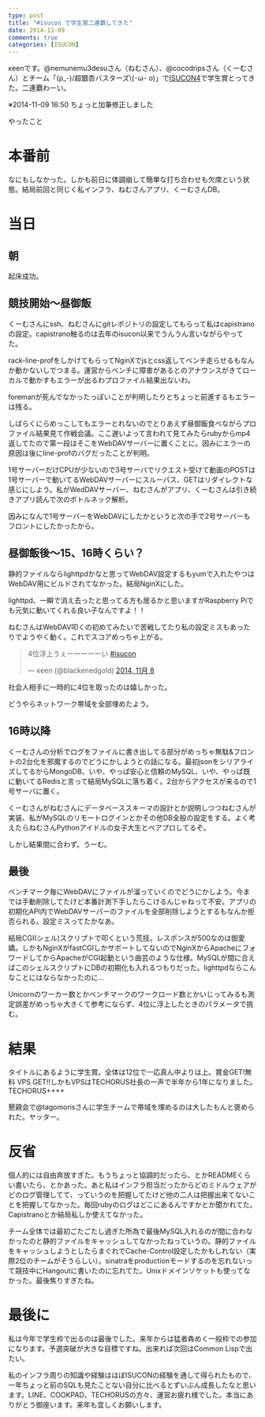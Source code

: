 ```yaml
---
type: post
title: "#isucon で学生賞二連覇してきた"
date: 2014-11-09
comments: true
categories: [ISUCON]
---
```

κeenです。@nemunemu3desuさん（ねむさん）、@cocodripsさん（くーむさん）とチーム「(ρ_-)/超銀杏バスターズ&#92;(･ω･ o)」で[ISUCON4](http://isucon.net/)で学生賞とってきた。二連覇わーい。
<!--more-->
※2014-11-09 16:50 ちょっと加筆修正しました

やったこと

# 本番前
なにもしなかった。しかも前日に体調崩して簡単な打ち合わせも欠席という状態。結局前回と同じく私インフラ、ねむさんアプリ、くーむさんDB。

# 当日
## 朝
起床成功。

## 競技開始〜昼御飯
くーむさんにssh、ねむさんにgitレポジトリの設定してもらって私はcapistranoの設定。capistrano触るのは去年のisucon以来でうんうん言いながらやってた。

rack-line-profをしかけてもらってNginXでjsとcss返してベンチ走らせるもなんか動かないしでつまる。運営からベンチに障害があるとのアナウンスがきてローカルで動かすもエラーが出るわプロファイル結果出ないわ。

foremanが死んでなかったっぽいことが判明したりとちょっと前進するもエラーは残る。

しばらくにらめっこしてもエラーとれないのでとりあえず昼御飯食べながらプロファイル結果見て作戦会議。ここ遅いよって言われて見てみたらrubyからmp4返してたので第一段はそこをWebDAVサーバーに置くことに。因みにエラーの原因は後にline-profのバグだったことが判明。

1号サーバーだけCPUが少ないので3号サーバでリクエスト受けて動画のPOSTは1号サーバーで動いてるWebDAVサーバーにスルーパス、GETはリダイレクトな感じにしよう。私がWedDAVサーバー、ねむさんがアプリ、くーむさんは引き続きアプリ読んで次のボトルネック解析。

因みになんで1号サーバーをWebDAVにしたかというと次の手で2号サーバーもフロントにしたかったから。

## 昼御飯後〜15、16時くらい？
静的ファイルならlighttpdかなと思ってWebDAV設定するもyumで入れたやつはWebDAV用にビルドされてなかった。結局NginXにした。

lighttpd、一瞬で消え去ったと思ってる方も居るかと思いますがRaspberry Piでも元気に動いてくれる良い子なんですよ！！

ねむさんはWebDAV叩くの初めてみたいで苦戦してたり私の設定ミスもあったりでようやく動く。これでスコアめっちゃ上がる。

<blockquote class="twitter-tweet" lang="ja"><p>4位浮上うぇーーーーーい <a href="https://twitter.com/hashtag/isucon?src=hash">#isucon</a></p>&mdash; κeen (@blackenedgold) <a href="https://twitter.com/blackenedgold/status/530996733145149440">2014, 11月 8</a></blockquote>
<script async src="//platform.twitter.com/widgets.js" charset="utf-8"></script>

社会人相手に一時的に4位を取ったのは嬉しかった。


どうやらネットワーク帯域を全部埋めたよう。

## 16時以降
くーむさんの分析でログをファイルに書き出してる部分がめっちゃ無駄&amp;フロントの2台化を邪魔するのでどうにかしようとの話になる。最初jsonをシリアライズしてるからMongoDB、いや、やっぱ安心と信頼のMySQL、いや、やっぱ既に動いてるRedisと言って結局MySQLに落ち着く。2台からアクセスが来るので1号サーバに置く。

くーむさんがねむさんにデータベーススキーマの設計とか説明しつつねむさんが実装、私がMySQLのリモートログインとかその他DB全般の設定をする。よく考えたらねむさんPythonアイドルの女子大生とペアプロしてるぞ。

しかし結果間に合わず。うーむ。

## 最後
ベンチマーク毎にWebDAVにファイルが溜っていくのでどうにかしよう。今までは手動削除してたけど本番計測下手したらこけるんじゃねって不安。アプリの初期化API内でWebDAVサーパーのファイルを全部削除しようとするもなんか拒否られる。設定ミスってたかなあ。

結局CGI(シェル)スクリプトで叩くという荒技。レスポンスが500なのは御愛嬌。しかもNginXがfastCGIしかサポートしてないのでNginXからApacheにフォワードしてからApacheがCGI起動という曲芸のような仕様。MySQLが間に合えばこのシェルスクリプトにDBの初期化も入れるつもりだった。lighttpdならこんなことにはならなかったのに…

Unicornのワーカー数とかベンチマークのワークロード数とかいじってみるも測定誤差がめっちゃ大きくて参考にならず、4位に浮上したときのパラメータで挑む。

# 結果
タイトルにあるように学生賞。全体は12位で一応真ん中よりは上。賞金GET!無料 VPS GET!!しかもVPSはTECHORUS社長の一声で半年から1年になりました。TECHORUS++++

懇親会で@tagomorisさんに学生チームで帯域を埋めるのは大したもんと褒められた。ヤッター。


# 反省
個人的には自由奔放すぎた。もうちょっと協調的だったら、とかREADMEくらい書いたら、とかあった。あと私はインフラ担当だったからどのミドルウェアがどのログ管理してて、っていうのを把握してたけど他の二人は把握出来てないことを把握してなかった。毎回rubyのログはどこにあるんですかとか聞かれてた。Capistranoとか結局私しか使えてなかった。

チーム全体では最初ごたごたし過ぎた所為で最後MySQL入れるのが間に合わなかったのと静的ファイルをキャッシュしてなかったねっていうの。静的ファイルをキャッシュしようとしたらまぐれでCache-Control設定したかもしれない（実際2位のチームがそうらしい）。sinatraをproductionモードするのを忘れないって競技中にHangoutに書いたのに忘れてた。Unixドメインソケットも使ってなかった。最後焦りすぎたね。

# 最後に
私は今年で学生枠で出るのは最後でした。来年からは猛者犇めく一般枠での参加になります。予選突破が大きな目標ですね。出来れば次回はCommon Lispで出たい。

私のインフラ周りの知識や経験はほぼISUCONの経験を通して得られたもので、一年ちょっと前のSQLも見たことない自分に比べるとずいぶん成長したなと思います。LINE、COOKPAD、TECHORUSの方々、運営お疲れ様でした。本当にありがとう御座います。来年も宜しくお願いします。
